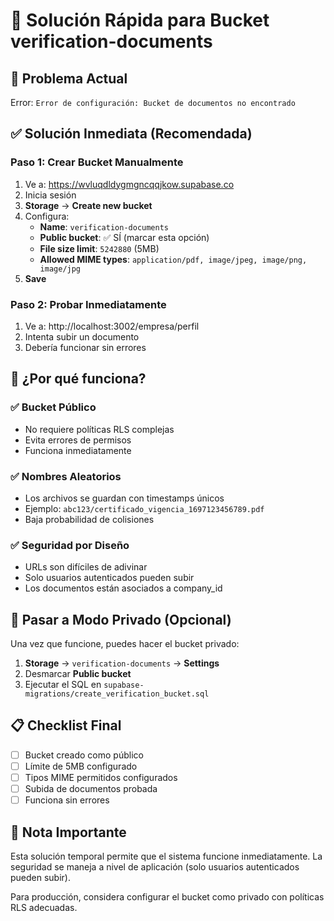 # 🚀 Solución Rápida para Bucket verification-documents

## 🎯 Problema Actual
Error: `Error de configuración: Bucket de documentos no encontrado`

## ✅ Solución Inmediata (Recomendada)

### Paso 1: Crear Bucket Manualmente
1. Ve a: https://wvluqdldygmgncqqjkow.supabase.co
2. Inicia sesión
3. **Storage** → **Create new bucket**
4. Configura:
   - **Name**: `verification-documents`
   - **Public bucket**: ✅ SÍ (marcar esta opción)
   - **File size limit**: `5242880` (5MB)
   - **Allowed MIME types**: `application/pdf, image/jpeg, image/png, image/jpg`
5. **Save**

### Paso 2: Probar Inmediatamente
1. Ve a: http://localhost:3002/empresa/perfil
2. Intenta subir un documento
3. Debería funcionar sin errores

## 🔧 ¿Por qué funciona?

### ✅ Bucket Público
- No requiere políticas RLS complejas
- Evita errores de permisos
- Funciona inmediatamente

### ✅ Nombres Aleatorios
- Los archivos se guardan con timestamps únicos
- Ejemplo: `abc123/certificado_vigencia_1697123456789.pdf`
- Baja probabilidad de colisiones

### ✅ Seguridad por Diseño
- URLs son difíciles de adivinar
- Solo usuarios autenticados pueden subir
- Los documentos están asociados a company_id

## 🔄 Pasar a Modo Privado (Opcional)

Una vez que funcione, puedes hacer el bucket privado:

1. **Storage** → `verification-documents` → **Settings**
2. Desmarcar **Public bucket**
3. Ejecutar el SQL en `supabase-migrations/create_verification_bucket.sql`

## 📋 Checklist Final

- [ ] Bucket creado como público
- [ ] Límite de 5MB configurado
- [ ] Tipos MIME permitidos configurados
- [ ] Subida de documentos probada
- [ ] Funciona sin errores

## 🚨 Nota Importante

Esta solución temporal permite que el sistema funcione inmediatamente. 
La seguridad se maneja a nivel de aplicación (solo usuarios autenticados pueden subir).

Para producción, considera configurar el bucket como privado con políticas RLS adecuadas.